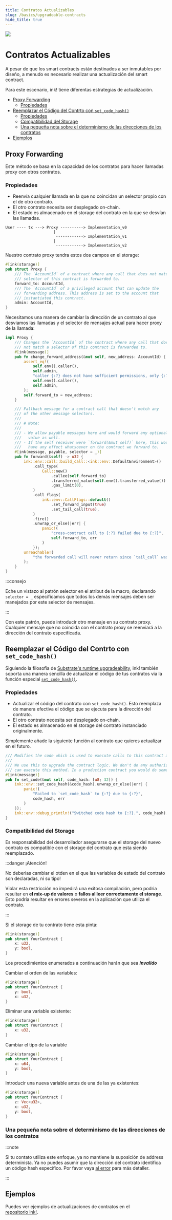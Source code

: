 ```yaml
---
title: Contratos Actualizables
slug: /basics/upgradeable-contracts
hide_title: true
---
```


<img src="/img/title/upgradeable-contract.svg" className="titlePic" />

# Contratos Actualizables

A pesar de que los smart contracts están destinados a ser inmutables por diseño,
a menudo es necesario realizar una actualización del smart contract.

Para este escenario, ink! tiene diferentas estrategias de actualización.
- [Proxy Forwarding](#proxy-forwarding)
  - [Propiedades](#properties)
- [Reemplazar el Código del Contrto con `set_code_hash()`](#replacing-contract-code-with-set_code_hash)
  - [Propiedades](#properties-1)
  - [Compatibilidad del Storage](#storage-compatibility)
  - [Una pequeña nota sobre el determinismo de las direcciones de los contratos](#a-little-note-on-the-determinism-of-contract-addresses)
- [Ejemplos](#examples)

## Proxy Forwarding

Este método se basa en la capacidad de los contratos para hacer llamadas proxy con otros contratos.

### Propiedades

- Reenvía cualquier llamada en la que no coincidan  un selector propio con el de otro contrato.
- El otro contrato necesita ser desplegado on-chain.
- El estado es almacenado en el storage del contrato en la que se desvían las llamadas.

```
User ---- tx ---> Proxy ----------> Implementation_v0
                     |
                      ------------> Implementation_v1
                     |
                      ------------> Implementation_v2
```

Nuestro contrato proxy tendra estos dos campos en el storage:

```rust
#[ink(storage)]
pub struct Proxy {
    /// The `AccountId` of a contract where any call that does not match a
    /// selector of this contract is forwarded to.
    forward_to: AccountId,
    /// The `AccountId` of a privileged account that can update the
    /// forwarding address. This address is set to the account that
    /// instantiated this contract.
    admin: AccountId,
}
```

Necesitamos una manera de cambiar la dirección de un contrato al que desviamos las llamadas
y el selector de mensajes actual para hacer proxy de la llamada:

```rust
impl Proxy {
    /// Changes the `AccountId` of the contract where any call that does
    /// not match a selector of this contract is forwarded to.
    #[ink(message)]
    pub fn change_forward_address(&mut self, new_address: AccountId) {
        assert_eq!(
            self.env().caller(),
            self.admin,
            "caller {:?} does not have sufficient permissions, only {:?} does",
            self.env().caller(),
            self.admin,
        );
        self.forward_to = new_address;
    }

    /// Fallback message for a contract call that doesn't match any
    /// of the other message selectors.
    ///
    /// # Note:
    ///
    /// - We allow payable messages here and would forward any optionally supplied
    ///   value as well.
    /// - If the self receiver were `forward(&mut self)` here, this would not
    ///   have any effect whatsoever on the contract we forward to.
    #[ink(message, payable, selector = _)]
    pub fn forward(&self) -> u32 {
        ink::env::call::build_call::<ink::env::DefaultEnvironment>()
            .call_type(
                Call::new()
                    .callee(self.forward_to)
                    .transferred_value(self.env().transferred_value())
                    .gas_limit(0),
            )
            .call_flags(
                ink::env::CallFlags::default()
                    .set_forward_input(true)
                    .set_tail_call(true),
            )
            .fire()
            .unwrap_or_else(|err| {
                panic!(
                    "cross-contract call to {:?} failed due to {:?}",
                    self.forward_to, err
                )
            });
        unreachable!(
            "the forwarded call will never return since `tail_call` was set"
        );
    }
}
```

:::consejo

Eche un vistazo al patrón selector en el atribut de la macro, declarando `selector = _`
especificamos que todos los demás mensajes deben ser manejados por este selector de mensajes.

:::

Con este patrón, puede introducir otro mensaje en su contrato proxy.
Cualquier mensaje que no coincida con el contrato proxy
se reenviará a la dirección del contrato especificada.

## Reemplazar el Código del Contrto con `set_code_hash()`

Siguiendo la filosofia de [Substrate's runtime upgradeability](https://docs.substrate.io/maintain/runtime-upgrades/),
ink! también soporta una manera sencilla de actualizar el código de tus contratos via la función especial
[`set_code_hash()`](https://paritytech.github.io/ink/ink_env/fn.set_code_hash.html).

### Propiedades

- Actualizar el código del contrato con `set_code_hash()`. 
Esto reemplaza de manera efectiva el código que se ejecuta para la dirección del contrato.
- El otro contrato necesita ser desplegado on-chain.
- El estado es almacenado en el storage del contrato instanciado originalmente.

Simplemente añade la siguiente función al contrato que quieres actualizar en el futuro.

```rust 
/// Modifies the code which is used to execute calls to this contract address (`AccountId`).
///
/// We use this to upgrade the contract logic. We don't do any authorization here, any caller
/// can execute this method. In a production contract you would do some authorization here.
#[ink(message)]
pub fn set_code(&mut self, code_hash: [u8; 32]) {
    ink::env::set_code_hash(&code_hash).unwrap_or_else(|err| {
        panic!(
            "Failed to `set_code_hash` to {:?} due to {:?}",
            code_hash, err
        )
    });
    ink::env::debug_println!("Switched code hash to {:?}.", code_hash);
}
```

### Compatibilidad del Storage

Es responsabilidad del desarrollador asegurarse que el storage del nuevo contrato es compatible con el storage del contrato que esta siendo reemplazado.

:::danger ¡Atención!

No deberias cambiar el otden en el que las variables de estado del contrato son declaradas, ni su tipo!

Violar esta restricción no impedirá una exitosa compilación,
pero podria resultar en  **el mix-up de valores** o **fallos al leer correctamente el storage**.
Esto podría resultar en errores severos en la aplicación que utiliza el contrato.

:::


Si el storage de tu contrato tiene esta pinta:
```rust
#[ink(storage)]
pub struct YourContract {
    x: u32,
    y: bool,
}
```

Los procedimientos enumerados a continuación harán que sea ***invalido***

Cambiar el orden de las variables:

```rust
#[ink(storage)]
pub struct YourContract {
    y: bool,
    x: u32,
}
```

Eliminar una variable existente:

```rust
#[ink(storage)]
pub struct YourContract {
    x: u32,
}
```

Cambiar el tipo de la variable

```rust
#[ink(storage)]
pub struct YourContract {
    x: u64,
    y: bool,
}
```

Introducir una nueva variable antes de una de las ya existentes:

```rust
#[ink(storage)]
pub struct YourContract {
    z: Vec<u32>,
    x: u32,
    y: bool,
}
```

### Una pequeña nota sobre el determinismo de las direcciones de los contratos

:::note

Si tu contato utiliza este enfoque, ya no mantiene la suposición de address determinista.
Ya no puedes asumir que la dirección del contrato identifica un código hash específico.
Por favor vaya [al error](https://github.com/paritytech/substrate/pull/10690#issuecomment-1025702389) 
para más detaller.

:::

## Ejemplos

Puedes ver ejemplos de actualizaciones de contratos en el  
[repositorio ink!](https://github.com/paritytech/ink-examples/tree/master/upgradeable-contracts).
